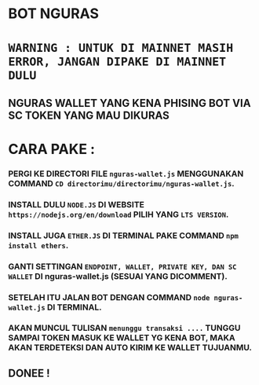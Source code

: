 # BOT NGURAS

# `WARNING : UNTUK DI MAINNET MASIH ERROR, JANGAN DIPAKE DI MAINNET DULU`

## NGURAS WALLET YANG KENA PHISING BOT VIA SC TOKEN YANG MAU DIKURAS


# CARA PAKE :

### PERGI KE DIRECTORI FILE  `nguras-wallet.js` MENGGUNAKAN COMMAND `CD directorimu/directorimu/nguras-wallet.js`.

### INSTALL DULU `NODE.JS` DI WEBSITE `https://nodejs.org/en/download` PILIH YANG `LTS VERSION`.

### INSTALL JUGA `ETHER.JS` DI TERMINAL PAKE COMMAND `npm install ethers`.

### GANTI SETTINGAN `ENDPOINT, WALLET, PRIVATE KEY, DAN SC WALLET` DI nguras-wallet.js (SESUAI YANG DICOMMENT).

### SETELAH ITU JALAN BOT DENGAN COMMAND `node nguras-wallet.js` DI TERMINAL.

### AKAN MUNCUL TULISAN `menunggu transaksi ....` TUNGGU SAMPAI TOKEN MASUK KE WALLET YG KENA BOT, MAKA AKAN TERDETEKSI DAN AUTO KIRIM KE WALLET TUJUANMU.

## DONEE !
